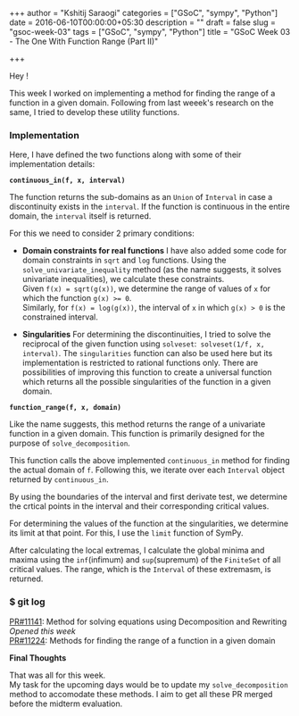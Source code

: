 +++
author = "Kshitij Saraogi"
categories = ["GSoC", "sympy", "Python"]
date = 2016-06-10T00:00:00+05:30
description = ""
draft = false
slug = "gsoc-week-03"
tags = ["GSoC", "sympy", "Python"]
title = "GSoC Week 03 - The One With Function Range (Part II)"

+++



Hey !

This week I worked on implementing a method for finding the range of a function in a given domain.
Following from last weeek's research on the same, I tried to develop these utility functions.

### **Implementation**

Here, I have defined the two functions along with some of their implementation details:

**`continuous_in(f, x, interval)`**

The function returns the sub-domains as an `Union` of `Interval` in case a discontinuity exists in the `interval`. If the function is continuous in the entire domain, the `interval` itself is returned.

For this we need to consider 2 primary conditions:

- **Domain constraints for real functions**
I have also added some code for domain constraints in `sqrt` and `log` functions.
Using the `solve_univariate_inequality` method (as the name suggests, it solves univariate inequalities),
we calculate these constraints.  
Given `f(x) = sqrt(g(x))`, we determine the range of values of `x` for which the function `g(x) >= 0`.  
Similarly, for `f(x) = log(g(x))`, the interval of `x` in which `g(x) > 0` is the constrained interval. 

-  **Singularities**
For determining the discontinuities, I tried to solve the reciprocal of the given function using `solveset`:`
solveset(1/f, x, interval)`. The `singularities` function can also be used here but its implementation is 
restricted to rational functions only. There are possibilities of improving this function to create a universal
function which returns all the possible singularities of the function in a given domain.

**`function_range(f, x, domain)`**  

Like the name suggests, this method returns the range of a univariate function in a given domain. This function is primarily designed for the purpose of `solve_decomposition`.  

This function calls the above implemented `continuous_in` method for finding the actual domain of `f`. Following this, we iterate over each `Interval` object returned by `continuous_in`. 

By using the boundaries of the interval and first derivate test, we determine the crtical points in the interval 
and their corresponding critical values.  

For determining the values of the function at the singularities, we determine its limit at that point. 
For this, I use the `limit` function of SymPy.

After calculating the local extremas, I calculate the global minima and maxima using the `inf`(infimum) and `sup`(supremum) of the `FiniteSet` of all critical values. The range, which is the `Interval` of these extremasm, is returned.

### **$ git log**

[PR#11141](https://github.com/sympy/sympy/pull/11141): Method for solving equations using Decomposition and Rewriting
_Opened this week_   
[PR#11224](https://github.com/sympy/sympy/pull/11224): Methods for finding the range of a function in a given domain 

**Final Thoughts**

That was all for this week.  
My task for the upcoming days would be to update my `solve_decomposition` method to accomodate these methods.
I aim to get all these PR merged before the midterm evaluation.